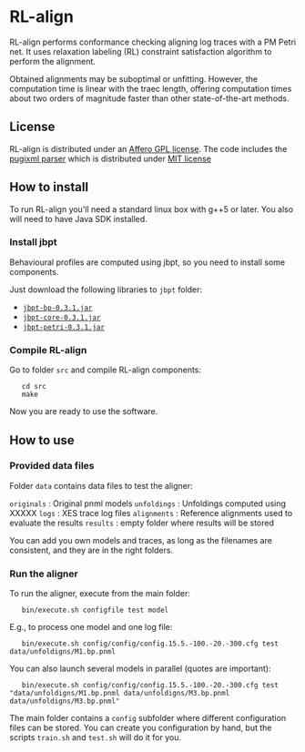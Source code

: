# RL-align

RL-align performs conformance checking aligning log traces with a PM Petri net.
It uses relaxation labeling (RL) constraint satisfaction algorithm to perform the alignment. 

Obtained alignments may be suboptimal or unfitting. However, the computation time is linear with the traec length, offering computation times about two orders of magnitude faster than other state-of-the-art methods.


## License
RL-align is distributed under an [Affero GPL license](LICENSE).
The code includes the [pugixml parser](https://pugixml.org/) which is distributed under [MIT license](https://opensource.org/licenses/MIT)

## How to install

To run RL-align you'll need a standard linux box with g++5 or later. You also will need to have Java SDK installed.

### Install jbpt

Behavioural profiles are computed using jbpt, so you need to install some components.

Just download the following libraries to ``jbpt`` folder:
 * [``jbpt-bp-0.3.1.jar``](https://mvnrepository.com/artifact/org.jbpt/jbpt-bp/0.3.1)
 * [``jbpt-core-0.3.1.jar``](https://mvnrepository.com/artifact/org.jbpt/jbpt-core/0.3.1)
 * [``jbpt-petri-0.3.1.jar``](https://mvnrepository.com/artifact/org.jbpt/jbpt-petri/0.3.1)
   
### Compile RL-align

Go to folder ``src`` and compile RL-align components:
```
   cd src
   make
```

Now you are ready to use the software.


## How to use

### Provided data files

Folder ``data`` contains data files to test the aligner:

   ``originals`` :  Original pnml models
   ``unfoldings`` :  Unfoldings computed using XXXXX
   ``logs`` : XES trace log files 
   ``alignments`` : Reference alignments used to evaluate the results
   ``results`` : empty folder where results will be stored
   
You can add you own models and traces, as long as the filenames are consistent, and they are in the right folders.
   
### Run the aligner

To run the aligner, execute from the main folder:

```
   bin/execute.sh configfile test model
```
E.g., to process one model and one log file:
```
   bin/execute.sh config/config/config.15.5.-100.-20.-300.cfg test data/unfoldigns/M1.bp.pnml
```
You can also launch several models in parallel (quotes are important):
```
   bin/execute.sh config/config/config.15.5.-100.-20.-300.cfg test "data/unfoldigns/M1.bp.pnml data/unfoldigns/M3.bp.pnml data/unfoldigns/M3.bp.pnml"
```


The main folder contains a ``config`` subfolder where different configuration files can be stored.
You can create you configuration by hand, but the scripts ``train.sh`` and ``test.sh`` will do it for you.


